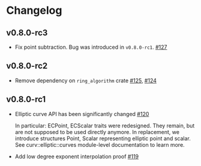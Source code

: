 # Changelog

## v0.8.0-rc3
* Fix point subtraction. Bug was introduced in `v0.8.0-rc1`. [#127]

[#127]: https://github.com/ZenGo-X/curv/pull/127

## v0.8.0-rc2
* Remove dependency on `ring_algorithm` crate [#125], [#124]

[#125]: https://github.com/ZenGo-X/curv/pull/125
[#124]: https://github.com/ZenGo-X/curv/issues/124

## v0.8.0-rc1
* Elliptic curve API has been significantly changed [#120]
  
  In particular: ECPoint, ECScalar traits were redesigned. They remain,
  but are not supposed to be used directly anymore. In replacement,
  we introduce structures Point, Scalar representing elliptic point and
  scalar. See curv::elliptic::curves module-level documentation to learn 
  more.
* Add low degree exponent interpolation proof [#119]

[#119]: https://github.com/ZenGo-X/curv/pull/119
[#120]: https://github.com/ZenGo-X/curv/pull/120
